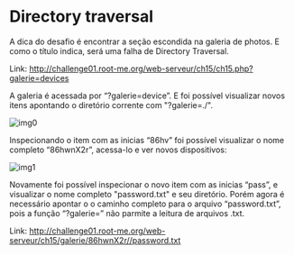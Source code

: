 # Directory traversal

A dica do desafio é encontrar a seção escondida na galeria de photos. E como o título indica, será uma falha de Directory Traversal.

Link: http://challenge01.root-me.org/web-serveur/ch15/ch15.php?galerie=devices

A galeria é acessada por “?galerie=device”. E foi possível visualizar novos itens apontando o diretório corrente com "?galerie=./".

![img0](https://user-images.githubusercontent.com/26724539/77127204-69895500-6a2a-11ea-9366-cca2397de111.png)

Inspecionando o item com as inicias “86hv” foi possível visualizar o nome completo “86hwnX2r”, acessa-lo e ver novos dispositivos:

![img1](https://user-images.githubusercontent.com/26724539/77127205-6a21eb80-6a2a-11ea-8abe-caf5f639c310.png)

Novamente foi possível inspecionar o novo item com as inicias “pass”, e visualizar o nome completo "password.txt" e seu diretório. Porém agora é necessário apontar o o caminho completo para o arquivo “password.txt”, pois a função “?galerie=” não parmite a leitura de arquivos .txt.

Link: http://challenge01.root-me.org/web-serveur/ch15/galerie/86hwnX2r//password.txt

